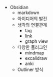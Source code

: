 - Obsidian
  - markdown
  - 아이디어의 발전
  - 생각의 연결관계
    - tag
    - link
    - graph view
  - 다양한 플러그인
    - mindmap
    - excalidraw
    - anki
  - Outliner 방식